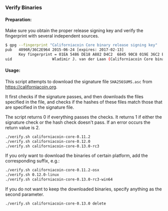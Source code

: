 ### Verify Binaries

#### Preparation:

Make sure you obtain the proper release signing key and verify the fingerprint with several independent sources.

```sh
$ gpg --fingerprint "Californiacoin Core binary release signing key"
pub   4096R/36C2E964 2015-06-24 [expires: 2017-02-13]
      Key fingerprint = 01EA 5486 DE18 A882 D4C2  6845 90C8 019E 36C2 E964
uid                  Wladimir J. van der Laan (Californiacoin Core binary release signing key) <laanwj@gmail.com>
```

#### Usage:

This script attempts to download the signature file `SHA256SUMS.asc` from https://californiacoin.org.

It first checks if the signature passes, and then downloads the files specified in the file, and checks if the hashes of these files match those that are specified in the signature file.

The script returns 0 if everything passes the checks. It returns 1 if either the signature check or the hash check doesn't pass. If an error occurs the return value is 2.


```sh
./verify.sh californiacoin-core-0.11.2
./verify.sh californiacoin-core-0.12.0
./verify.sh californiacoin-core-0.13.0-rc3
```

If you only want to download the binaries of certain platform, add the corresponding suffix, e.g.:

```sh
./verify.sh californiacoin-core-0.11.2-osx
./verify.sh 0.12.0-linux
./verify.sh californiacoin-core-0.13.0-rc3-win64
```

If you do not want to keep the downloaded binaries, specify anything as the second parameter.

```sh
./verify.sh californiacoin-core-0.13.0 delete
```
